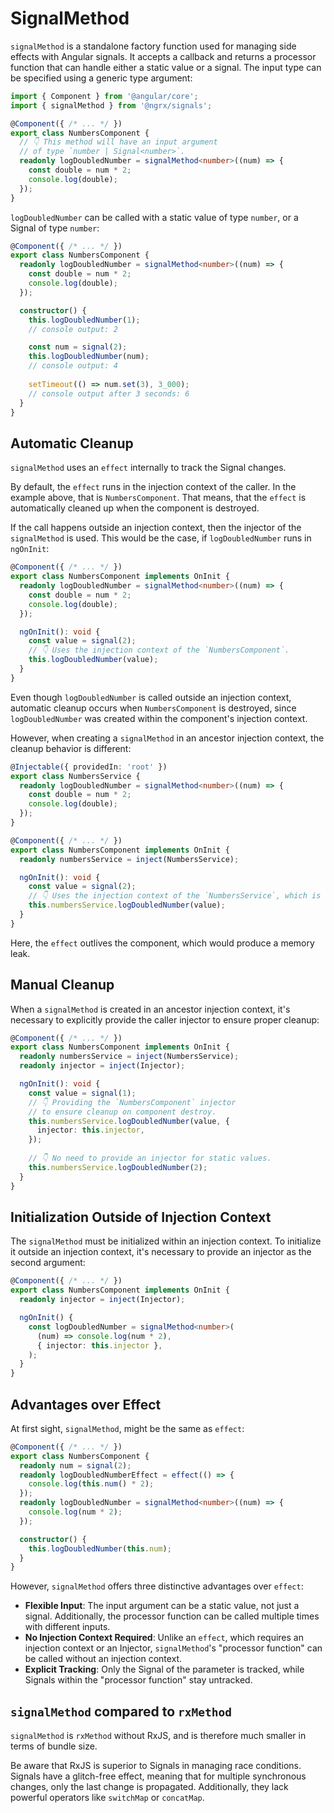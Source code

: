 # SignalMethod

`signalMethod` is a standalone factory function used for managing side effects with Angular signals. It accepts a callback and returns a processor function that can handle either a static value or a signal. The input type can be specified using a generic type argument:

```ts
import { Component } from '@angular/core';
import { signalMethod } from '@ngrx/signals';

@Component({ /* ... */ })
export class NumbersComponent {
  // 👇 This method will have an input argument
  // of type `number | Signal<number>`.
  readonly logDoubledNumber = signalMethod<number>((num) => {
    const double = num * 2;
    console.log(double);
  });
}
```

`logDoubledNumber` can be called with a static value of type `number`, or a Signal of type `number`:

```ts
@Component({ /* ... */ })
export class NumbersComponent {
  readonly logDoubledNumber = signalMethod<number>((num) => {
    const double = num * 2;
    console.log(double);
  });

  constructor() {
    this.logDoubledNumber(1);
    // console output: 2

    const num = signal(2);
    this.logDoubledNumber(num);
    // console output: 4
    
    setTimeout(() => num.set(3), 3_000);
    // console output after 3 seconds: 6
  }
}
```

## Automatic Cleanup

`signalMethod` uses an `effect` internally to track the Signal changes.

By default, the `effect` runs in the injection context of the caller. In the example above, that is `NumbersComponent`. That means, that the `effect` is automatically cleaned up when the component is destroyed.

If the call happens outside an injection context, then the injector of the `signalMethod` is used. This would be the case, if `logDoubledNumber` runs in `ngOnInit`:

```ts
@Component({ /* ... */ })
export class NumbersComponent implements OnInit {
  readonly logDoubledNumber = signalMethod<number>((num) => {
    const double = num * 2;
    console.log(double);
  });

  ngOnInit(): void {
    const value = signal(2);
    // 👇 Uses the injection context of the `NumbersComponent`.
    this.logDoubledNumber(value);
  }
}
```

Even though `logDoubledNumber` is called outside an injection context, automatic cleanup occurs when `NumbersComponent` is destroyed, since `logDoubledNumber` was created within the component's injection context.

However, when creating a `signalMethod` in an ancestor injection context, the cleanup behavior is different:

```ts
@Injectable({ providedIn: 'root' })
export class NumbersService {
  readonly logDoubledNumber = signalMethod<number>((num) => {
    const double = num * 2;
    console.log(double);
  });
}

@Component({ /* ... */ })
export class NumbersComponent implements OnInit {
  readonly numbersService = inject(NumbersService);

  ngOnInit(): void {
    const value = signal(2);
    // 👇 Uses the injection context of the `NumbersService`, which is root.
    this.numbersService.logDoubledNumber(value);
  }
}
```

Here, the `effect` outlives the component, which would produce a memory leak.

## Manual Cleanup

When a `signalMethod` is created in an ancestor injection context, it's necessary to explicitly provide the caller injector to ensure proper cleanup:

```ts
@Component({ /* ... */ })
export class NumbersComponent implements OnInit {
  readonly numbersService = inject(NumbersService);
  readonly injector = inject(Injector);

  ngOnInit(): void {
    const value = signal(1);
    // 👇 Providing the `NumbersComponent` injector
    // to ensure cleanup on component destroy.
    this.numbersService.logDoubledNumber(value, {
      injector: this.injector,
    });
  
    // 👇 No need to provide an injector for static values.
    this.numbersService.logDoubledNumber(2);
  }
}
```

## Initialization Outside of Injection Context

The `signalMethod` must be initialized within an injection context. To initialize it outside an injection context, it's necessary to provide an injector as the second argument:

```ts
@Component({ /* ... */ })
export class NumbersComponent implements OnInit {
  readonly injector = inject(Injector);

  ngOnInit() {
    const logDoubledNumber = signalMethod<number>(
      (num) => console.log(num * 2),
      { injector: this.injector },
    );
  }
}
```

## Advantages over Effect

At first sight, `signalMethod`, might be the same as `effect`:

```ts
@Component({ /* ... */ })
export class NumbersComponent {
  readonly num = signal(2);
  readonly logDoubledNumberEffect = effect(() => {
    console.log(this.num() * 2);
  });
  readonly logDoubledNumber = signalMethod<number>((num) => {
    console.log(num * 2);
  });

  constructor() {
    this.logDoubledNumber(this.num);
  }
}
```

However, `signalMethod` offers three distinctive advantages over `effect`:

- **Flexible Input**: The input argument can be a static value, not just a signal. Additionally, the processor function can be called multiple times with different inputs.
- **No Injection Context Required**: Unlike an `effect`, which requires an injection context or an Injector, `signalMethod`'s "processor function" can be called without an injection context.
- **Explicit Tracking**: Only the Signal of the parameter is tracked, while Signals within the "processor function" stay untracked.

## `signalMethod` compared to `rxMethod`

`signalMethod` is `rxMethod` without RxJS, and is therefore much smaller in terms of bundle size.

Be aware that RxJS is superior to Signals in managing race conditions. Signals have a glitch-free effect, meaning that for multiple synchronous changes, only the last change is propagated. Additionally, they lack powerful operators like `switchMap` or `concatMap`.
